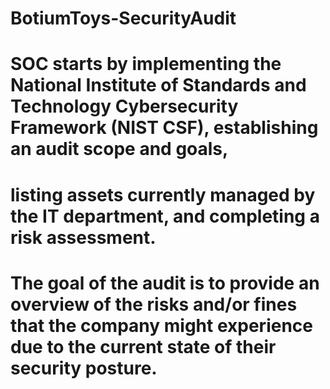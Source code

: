 # BotiumToys-SecurityAudit
# SOC starts by implementing the National Institute of Standards and Technology Cybersecurity Framework (NIST CSF), establishing an audit scope and goals, 
# listing assets currently managed by the IT department, and completing a risk assessment. 
# The goal of the audit is to provide an overview of the risks and/or fines that the company might experience due to the current state of their security posture.
